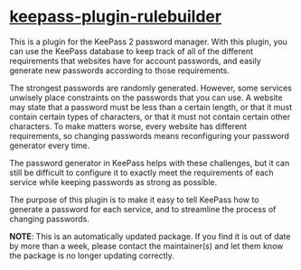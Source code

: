 # [keepass-plugin-rulebuilder](https://chocolatey.org/packages/keepass-plugin-rulebuilder)

This is a plugin for the KeePass 2 password manager. With this plugin, you can use the KeePass database to keep track of all of the different requirements that websites have for account passwords, and easily generate new passwords according to those requirements.

The strongest passwords are randomly generated. However, some services unwisely place constraints on the passwords that you can use. A website may state that a password must be less than a certain length, or that it must contain certain types of characters, or that it must not contain certain other characters. To make matters worse, every website has different requirements, so changing passwords means reconfiguring your password generator every time.

The password generator in KeePass helps with these challenges, but it can still be difficult to configure it to exactly meet the requirements of each service while keeping passwords as strong as possible.

The purpose of this plugin is to make it easy to tell KeePass how to generate a password for each service, and to streamline the process of changing passwords.

**NOTE**: This is an automatically updated package. If you find it is out of date by more than a week, please contact the maintainer(s) and let them know the package is no longer updating correctly.